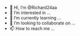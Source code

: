 - 👋 Hi, I’m @Richard24aa
- 👀 I’m interested in ...
- 🌱 I’m currently learning ...
- 💞️ I’m looking to collaborate on ...
- 📫 How to reach me ...

<!---
Richard24aa/Richard24aa is a ✨ special ✨ repository because its `README.md` (this file) appears on your GitHub profile.
You can click the Preview link to take a look at your changes.
--->
